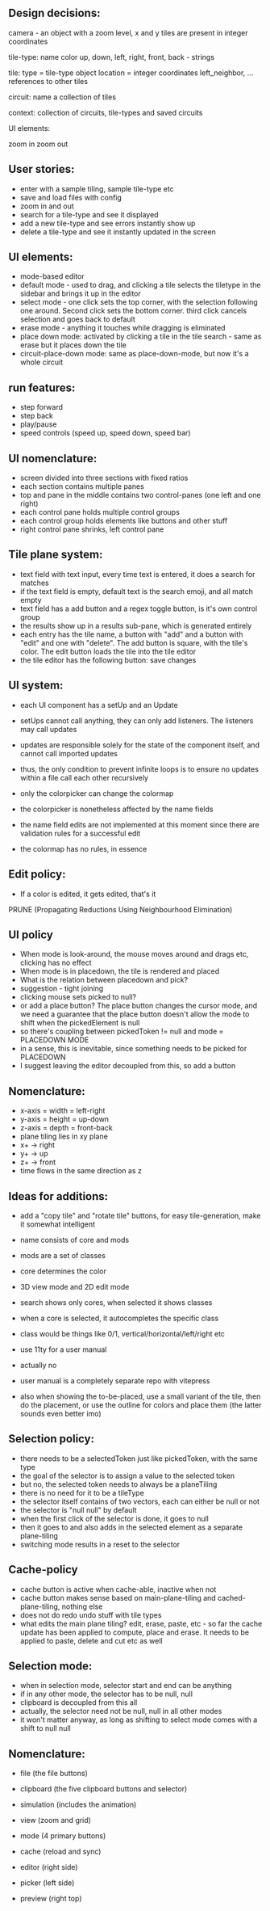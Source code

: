 ## Design decisions:

camera - an object with a zoom level, x and y
tiles are present in integer coordinates

tile-type:
name
color
up, down, left, right, front, back - strings

tile:
type = tile-type object
location = integer coordinates
left_neighbor, ... references to other tiles

circuit:
name
a collection of tiles

context:
collection of circuits, tile-types and saved circuits

UI elements:

zoom in
zoom out


## User stories:

- enter with a sample tiling, sample tile-type etc
- save and load files with config
- zoom in and out
- search for a tile-type and see it displayed
- add a new tile-type and see errors instantly show up
- delete a tile-type and see it instantly updated in the screen

## UI elements:

- mode-based editor
- default mode - used to drag, and clicking a tile selects the tiletype in the sidebar and brings it up in the editor
- select mode - one click sets the top corner, with the selection following one around. Second click sets the bottom corner. third click cancels selection and goes back to default
- erase mode - anything it touches while dragging is eliminated
- place down mode: activated by clicking a tile in the tile search - same as erase but it places down the tile
- circuit-place-down mode: same as place-down-mode, but now it's a whole circuit

## run features:

- step forward
- step back
- play/pause
- speed controls (speed up, speed down, speed bar)


## UI nomenclature:

- screen divided into three sections with fixed ratios
- each section contains multiple panes
- top and pane in the middle contains two control-panes (one left and one right)
- each control pane holds multiple control groups
- each control group holds elements like buttons and other stuff
- right control pane shrinks, left control pane 

## Tile plane system:

- text field with text input, every time text is entered, it does a search for matches
- if the text field is empty, default text is the search emoji, and all match empty
- text field has a add button and a regex toggle button, is it's own control group
- the results show up in a results sub-pane, which is generated entirely
- each entry has the tile name, a button with "add" and a button with "edit" and one with "delete". The add button is square, with the tile's color. The edit button loads the tile into the tile editor
- the tile editor has the following button: save changes


## UI system:

- each UI component has a setUp and an Update
- setUps cannot call anything, they can only add listeners. The listeners may call updates
- updates are responsible solely for the state of the component itself, and cannot call imported updates
- thus, the only condition to prevent infinite loops is to ensure no updates within a file call each other recursively

- only the colorpicker can change the colormap
- the colorpicker is nonetheless affected by the name fields
- the name field edits are not implemented at this moment since there are validation rules for a successful edit
- the colormap has no rules, in essence


## Edit policy:

- If a color is edited, it gets edited, that's it

PRUNE (Propagating Reductions Using Neighbourhood Elimination)

## UI policy

- When mode is look-around, the mouse moves around and drags etc, clicking has no effect
- When mode is in placedown, the tile is rendered and placed
- What is the relation between placedown and pick?
- suggestion - tight joining
- clicking mouse sets picked to null?
- or add a place button? The place button changes the cursor mode, and we need a guarantee that the place button doesn't allow the mode to shift when the pickedElement is null
- so there's coupling between pickedToken != null and mode = PLACEDOWN MODE
- in a sense, this is inevitable, since something needs to be picked for PLACEDOWN
- I suggest leaving the editor decoupled from this, so add a button


## Nomenclature:

- x-axis = width = left-right
- y-axis = height = up-down
- z-axis = depth = front-back
- plane tiling lies in xy plane
- x+ -> right
- y+ -> up
- z+ -> front
- time flows in the same direction as z


## Ideas for additions:

- add a "copy tile" and "rotate tile" buttons, for easy tile-generation, make it somewhat intelligent
- name consists of core and mods
- mods are a set of classes
- core determines the color
- 3D view mode and 2D edit mode
- search shows only cores, when selected it shows classes
- when a core is selected, it autocompletes the specific class
- class would be things like 0/1, vertical/horizontal/left/right etc

- use 11ty for a user manual
- actually no
- user manual is a completely separate repo with vitepress

- also when showing the to-be-placed, use a small variant of the tile, then do the placement, or use the outline for colors and place them (the latter sounds even better imo)




## Selection policy:

- there needs to be a selectedToken just like pickedToken, with the same type
- the goal of the selector is to assign a value to the selected token
- but no, the selected token needs to always be a planeTiling
- there is no need for it to be a tileType
- the selector itself contains of two vectors, each can either be null or not
- the selector is "null null" by default
- when the first click of the selector is done, it goes to <start> null
- then it goes to <start> <end> and also adds in the selected element as a separate plane-tiling
- switching mode results in a reset to the selector

## Cache-policy

- cache button is active when cache-able, inactive when not
- cache button makes sense based on main-plane-tiling and cached-plane-tiling, nothing else
- does not do redo undo stuff with tile types
- what edits the main plane tiling? edit, erase, paste, etc - so far the cache update has been applied to compute, place and erase. It needs to be applied to paste, delete and cut etc as well

## Selection mode:

- when in selection mode, selector start and end can be anything
- if in any other mode, the selector has to be null, null
- clipboard is decoupled from this all
- actually, the selector need not be null, null in all other modes
- it won't matter anyway, as long as shifting to select mode comes with a shift to null null

## Nomenclature:

- file (the file buttons)
- clipboard (the five clipboard buttons and selector)
- simulation (includes the animation)
- view (zoom and grid)
- mode (4 primary buttons)
- cache (reload and sync)

- editor (right side)
- picker (left side)
- preview (right top)